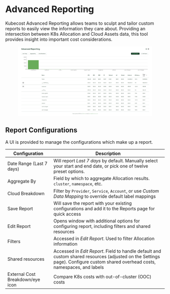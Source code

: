 # Advanced Reporting

Kubecost Advanced Reporting allows teams to sculpt and tailor custom reports to easily view the information they care about. Providing an intersection between K8s Allocation and Cloud Assets data, this tool provides insight into important cost considerations.

<figure><img src=".gitbook/assets/advancedreporting.PNG" alt=""><figcaption></figcaption></figure>

## Report Configurations

A UI is provided to manage the configurations which make up a report.

| Configuration                    | Description                                                                                                                                                                    |
| -------------------------------- | ------------------------------------------------------------------------------------------------------------------------------------------------------------------------------ |
| Date Range (Last 7 days)         | Will report _Last 7 days_ by default. Manually select your start and end date, or pick one of twelve preset options.                                                           |
| Aggregate By                     | Field by which to aggregate Allocation results. `cluster`, `namespace`, etc.                                                                                                   |
| Cloud Breakdown                  | Filter by `Provider`, `Service`, `Account`, or use _Custom Data Mapping_ to override default label mappings                                                                    |
| Save Report                      | Will save the report with your existing configurations and add it to the Reports page for quick access                                                                         |
| Edit Report                      | Opens window with additional options for configuring report, including filters and shared resources                                                                            |
| Filters                          | Accessed in _Edit Report_. Used to filter Allocation information                                                                                                               |
| Shared resources                 | Accessed in _Edit Report_. Field to handle default and custom shared resources (adjusted on the Settings page). Configure custom shared overhead costs, namespaces, and labels |
| External Cost Breakdown/eye icon | Compare K8s costs with out-of-cluster (OOC) costs                                                                                                                              |


